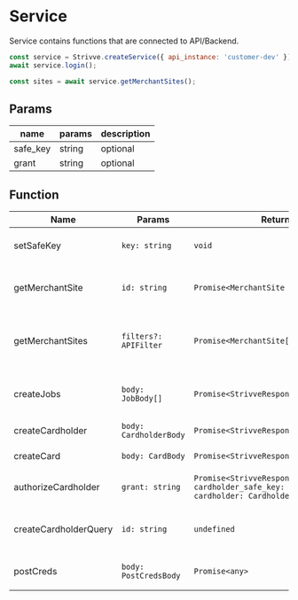 # Service

Service contains functions that are connected to API/Backend.

```js
const service = Strivve.createService({ api_instance: 'customer-dev' });
await service.login();

const sites = await service.getMerchantSites();
```

## Params

| name     | params | description |
| -------- | ------ | ----------- |
| safe_key | string | optional    |
| grant    | string | optional    |

## Function

| Name                  | Params                 | Return                                                                                     | Description                                                  |
| --------------------- | ---------------------- | ------------------------------------------------------------------------------------------ | ------------------------------------------------------------ |
| setSafeKey            | `key: string`          | `void`                                                                                     | Sets the safe key used for authentication.                   |
| getMerchantSite       | `id: string`           | `Promise<MerchantSite \| undefined>`                                                         | Retrieves a single merchant site by its ID.                  |
| getMerchantSites      | `filters?: APIFilter`  | `Promise<MerchantSite[]>`                                                                  | Retrieves multiple merchant sites based on optional filters. |
| createJobs            | `body: JobBody[]`      | `Promise<StrivveResponse<Job[]>>`                                                          | Creates multiple jobs for merchant sites.                    |
| createCardholder      | `body: CardholderBody` | `Promise<StrivveResponse<Cardholder>>`                                                     | Creates a cardholder.                                        |
| createCard            | `body: CardBody`       | `Promise<StrivveResponse<Card>>`                                                           | Creates a card.                                              |
| authorizeCardholder   | `grant: string`        | `Promise<StrivveResponse<{ cardholder_safe_key: string; cardholder: Cardholder }>>`        | Authorizes a cardholder using a grant.                       |
| createCardholderQuery | `id: string`           | `undefined`                                                                                | Creates a cardholder query using an ID.                      |
| postCreds             | `body: PostCredsBody`  | `Promise<any>`                                                                             | Posts credentials for authentication.                        |
